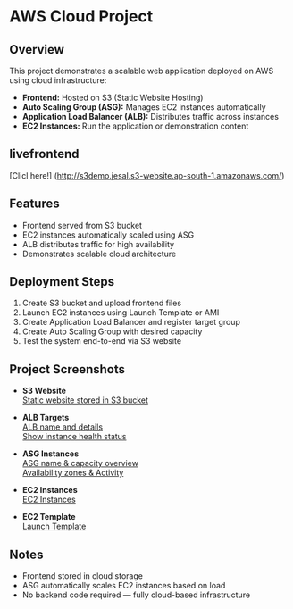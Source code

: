 # AWS Cloud Project

## Overview
This project demonstrates a scalable web application deployed on AWS using cloud infrastructure:

- **Frontend:** Hosted on S3 (Static Website Hosting)
- **Auto Scaling Group (ASG):** Manages EC2 instances automatically
- **Application Load Balancer (ALB):** Distributes traffic across instances
- **EC2 Instances:** Run the application or demonstration content


## livefrontend 
 [Clicl here!] (http://s3demo.jesal.s3-website.ap-south-1.amazonaws.com/)

## Features
- Frontend served from S3 bucket
- EC2 instances automatically scaled using ASG
- ALB distributes traffic for high availability 
- Demonstrates scalable cloud architecture

## Deployment Steps
1. Create S3 bucket and upload frontend files
2. Launch EC2 instances using Launch Template or AMI
3. Create Application Load Balancer and register target group
4. Create Auto Scaling Group with desired capacity
5. Test the system end-to-end via S3 website

## Project Screenshots  

- **S3 Website**  
  [Static website stored in S3 bucket](screenshot/s3.png)  

- **ALB Targets**  
  [ALB name and details](screenshot/elb1.png)  
  [Show instance health status](screenshot/elb2.png)  

- **ASG Instances**  
  [ASG name & capacity overview](screenshot/asg1.png)  
  [Availability zones & Activity](screenshot/asg2.png)  

- **EC2 Instances**  
  [EC2 Instances](screenshot/ec2.png)  

- **EC2 Template**  
  [Launch Template](screenshot/temp1.png)  

## Notes
- Frontend stored in cloud storage
- ASG automatically scales EC2 instances based on load
- No backend code required — fully cloud-based infrastructure









